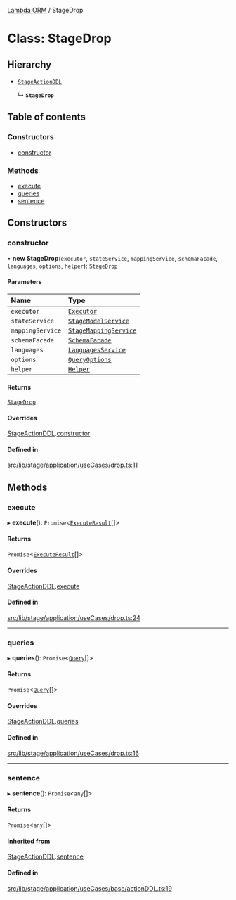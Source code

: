 [Lambda ORM](../README.md) / StageDrop

# Class: StageDrop

## Hierarchy

- [`StageActionDDL`](StageActionDDL.md)

  ↳ **`StageDrop`**

## Table of contents

### Constructors

- [constructor](StageDrop.md#constructor)

### Methods

- [execute](StageDrop.md#execute)
- [queries](StageDrop.md#queries)
- [sentence](StageDrop.md#sentence)

## Constructors

### constructor

• **new StageDrop**(`executor`, `stateService`, `mappingService`, `schemaFacade`, `languages`, `options`, `helper`): [`StageDrop`](StageDrop.md)

#### Parameters

| Name | Type |
| :------ | :------ |
| `executor` | [`Executor`](../interfaces/Executor.md) |
| `stateService` | [`StageModelService`](StageModelService.md) |
| `mappingService` | [`StageMappingService`](StageMappingService.md) |
| `schemaFacade` | [`SchemaFacade`](SchemaFacade.md) |
| `languages` | [`LanguagesService`](LanguagesService.md) |
| `options` | [`QueryOptions`](../interfaces/QueryOptions.md) |
| `helper` | [`Helper`](Helper.md) |

#### Returns

[`StageDrop`](StageDrop.md)

#### Overrides

[StageActionDDL](StageActionDDL.md).[constructor](StageActionDDL.md#constructor)

#### Defined in

[src/lib/stage/application/useCases/drop.ts:11](https://github.com/FlavioLionelRita/lambdaorm/blob/a55d8095/src/lib/stage/application/useCases/drop.ts#L11)

## Methods

### execute

▸ **execute**(): `Promise`\<[`ExecuteResult`](../interfaces/ExecuteResult.md)[]\>

#### Returns

`Promise`\<[`ExecuteResult`](../interfaces/ExecuteResult.md)[]\>

#### Overrides

[StageActionDDL](StageActionDDL.md).[execute](StageActionDDL.md#execute)

#### Defined in

[src/lib/stage/application/useCases/drop.ts:24](https://github.com/FlavioLionelRita/lambdaorm/blob/a55d8095/src/lib/stage/application/useCases/drop.ts#L24)

___

### queries

▸ **queries**(): `Promise`\<[`Query`](Query.md)[]\>

#### Returns

`Promise`\<[`Query`](Query.md)[]\>

#### Overrides

[StageActionDDL](StageActionDDL.md).[queries](StageActionDDL.md#queries)

#### Defined in

[src/lib/stage/application/useCases/drop.ts:16](https://github.com/FlavioLionelRita/lambdaorm/blob/a55d8095/src/lib/stage/application/useCases/drop.ts#L16)

___

### sentence

▸ **sentence**(): `Promise`\<`any`[]\>

#### Returns

`Promise`\<`any`[]\>

#### Inherited from

[StageActionDDL](StageActionDDL.md).[sentence](StageActionDDL.md#sentence)

#### Defined in

[src/lib/stage/application/useCases/base/actionDDL.ts:19](https://github.com/FlavioLionelRita/lambdaorm/blob/a55d8095/src/lib/stage/application/useCases/base/actionDDL.ts#L19)
